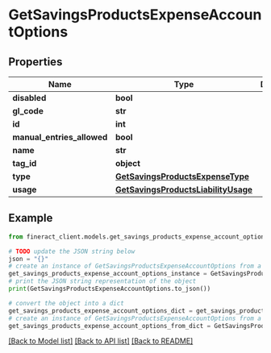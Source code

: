 # GetSavingsProductsExpenseAccountOptions


## Properties

Name | Type | Description | Notes
------------ | ------------- | ------------- | -------------
**disabled** | **bool** |  | [optional] 
**gl_code** | **str** |  | [optional] 
**id** | **int** |  | [optional] 
**manual_entries_allowed** | **bool** |  | [optional] 
**name** | **str** |  | [optional] 
**tag_id** | **object** |  | [optional] 
**type** | [**GetSavingsProductsExpenseType**](GetSavingsProductsExpenseType.md) |  | [optional] 
**usage** | [**GetSavingsProductsLiabilityUsage**](GetSavingsProductsLiabilityUsage.md) |  | [optional] 

## Example

```python
from fineract_client.models.get_savings_products_expense_account_options import GetSavingsProductsExpenseAccountOptions

# TODO update the JSON string below
json = "{}"
# create an instance of GetSavingsProductsExpenseAccountOptions from a JSON string
get_savings_products_expense_account_options_instance = GetSavingsProductsExpenseAccountOptions.from_json(json)
# print the JSON string representation of the object
print(GetSavingsProductsExpenseAccountOptions.to_json())

# convert the object into a dict
get_savings_products_expense_account_options_dict = get_savings_products_expense_account_options_instance.to_dict()
# create an instance of GetSavingsProductsExpenseAccountOptions from a dict
get_savings_products_expense_account_options_from_dict = GetSavingsProductsExpenseAccountOptions.from_dict(get_savings_products_expense_account_options_dict)
```
[[Back to Model list]](../README.md#documentation-for-models) [[Back to API list]](../README.md#documentation-for-api-endpoints) [[Back to README]](../README.md)


